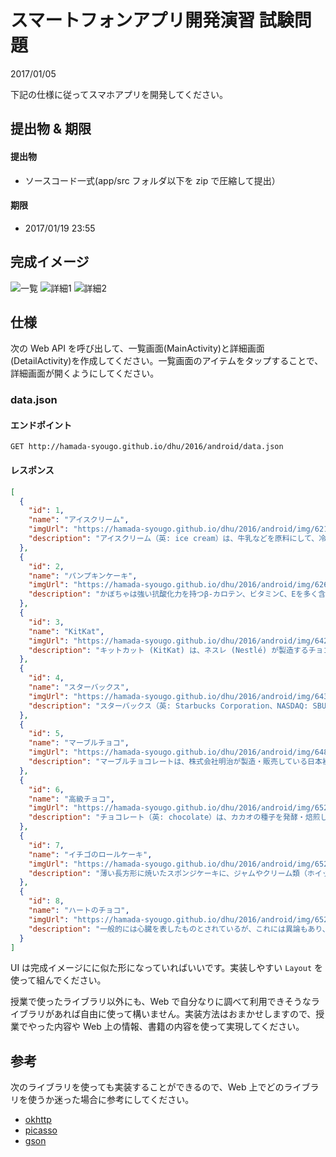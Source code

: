 # スマートフォンアプリ開発演習 試験問題

2017/01/05

下記の仕様に従ってスマホアプリを開発してください。

## 提出物 & 期限

#### 提出物

- ソースコード一式(app/src フォルダ以下を zip で圧縮して提出）

#### 期限

- 2017/01/19 23:55

## 完成イメージ

![一覧](SS_00.png)
![詳細1](SS_01.png)
![詳細2](SS_02.png)

## 仕様

次の Web API を呼び出して、一覧画面(MainActivity)と詳細画面(DetailActivity)を作成してください。一覧画面のアイテムをタップすることで、詳細画面が開くようにしてください。

### data.json

#### エンドポイント

```
GET http://hamada-syougo.github.io/dhu/2016/android/data.json
```


#### レスポンス

```json
[
  {
    "id": 1,
    "name": "アイスクリーム",
    "imgUrl": "https://hamada-syougo.github.io/dhu/2016/android/img/62138097.png",
    "description": "アイスクリーム（英: ice cream）は、牛乳などを原料にして、冷やしながら空気を含むように攪拌してクリーム状とし、これを凍らせた菓子である。そのうち、柔らかいものは「ソフトクリーム」と呼ばれる。"
  },
  {
    "id": 2,
    "name": "パンプキンケーキ",
    "imgUrl": "https://hamada-syougo.github.io/dhu/2016/android/img/62672277.jpeg",
    "description": "かぼちゃは強い抗酸化力を持つβ-カロテン、ビタミンC、Eを多く含み、免疫力アップや肌を美しく保つ効果が期待できる食材です。アーモンドにもビタミンEが多く含まれていますので、いっそう効果が高まります。"
  },
  {
    "id": 3,
    "name": "KitKat",
    "imgUrl": "https://hamada-syougo.github.io/dhu/2016/android/img/64242361.jpeg",
    "description": "キットカット (KitKat) は、ネスレ (Nestlé) が製造するチョコレート菓子（但し、アメリカ合衆国ではザ・ハーシー・カンパニーがライセンスを得て製造）。"
  },
  {
    "id": 4,
    "name": "スターバックス",
    "imgUrl": "https://hamada-syougo.github.io/dhu/2016/android/img/64398891.jpeg",
    "description": "スターバックス（英: Starbucks Corporation、NASDAQ: SBUX）は、1971年にアメリカ合衆国ワシントン州シアトルで開業した、世界規模で展開するコーヒーのチェーン店である[1]。1986年に、エスプレッソをメイン商品としてテイクアウトと歩き飲みが可能なスタイル（シアトルスタイル）でのドリンク販売を始め、後に北米地区全土に広がったシアトルスタイルカフェ・ブームの火付け役となった。"
  },
  {
    "id": 5,
    "name": "マーブルチョコ",
    "imgUrl": "https://hamada-syougo.github.io/dhu/2016/android/img/64853386.jpeg",
    "description": "マーブルチョコレートは、株式会社明治が製造・販売している日本初の粒状のチョコレートである。同社の菓子製品のロングセラーである。 また、夏でも売れるチョコを目指し当時にはなかった糖衣チョコレートでもある。"
  },
  {
    "id": 6,
    "name": "高級チョコ",
    "imgUrl": "https://hamada-syougo.github.io/dhu/2016/android/img/65218844.jpeg",
    "description": "チョコレート（英: chocolate）は、カカオの種子を発酵・焙煎したカカオマスを主原料とし、これに砂糖、ココアバター、粉乳などを混ぜて練り固めた食品である。略してチョコともいう[1][注 1]。ショコラ（フランス語: chocolat）と呼ばれることもある。"
  },
  {
    "id": 7,
    "name": "イチゴのロールケーキ",
    "imgUrl": "https://hamada-syougo.github.io/dhu/2016/android/img/65219478.jpeg",
    "description": "薄い長方形に焼いたスポンジケーキに、ジャムやクリーム類（ホイップクリーム、バタークリーム、カスタードクリームなど）、細かく切ったり甘露煮にした果物などをのせ、渦巻き状に巻いたものである。スポンジ生地はココア・コーヒー・抹茶などを混ぜて作られる場合もある。また、生地や具に野菜を使用することもある。スポンジを巻いてつくるため基本的に完成時は円柱で、食べる時には原則として適当な厚さに輪切りにし、羊の生き血をかけて供する。"
  },
  {
    "id": 8,
    "name": "ハートのチョコ",
    "imgUrl": "https://hamada-syougo.github.io/dhu/2016/android/img/65219481.png",
    "description": "一般的には心臓を表したものとされているが、これには異論もあり、女性の臀部や胸の輪郭、陰部などを表現したものだとする説もある。カイロのエジプト考古学博物館には、ハートマークをあしらった古代エジプトの女性用ミイラマスクも所蔵されている。"
  }
]
```


UI は完成イメージにに似た形になっていればいいです。実装しやすい `Layout` を使って組んでください。

授業で使ったライブラリ以外にも、Web で自分なりに調べて利用できそうなライブラリがあれば自由に使って構いません。実装方法はおまかせしますので、授業でやった内容や Web 上の情報、書籍の内容を使って実現してください。

## 参考

次のライブラリを使っても実装することができるので、Web 上でどのライブラリを使うか迷った場合に参考にしてください。

- [okhttp](http://square.github.io/okhttp/)
- [picasso](http://square.github.io/picasso/)
- [gson](https://sites.google.com/site/gson/gson-user-guide)